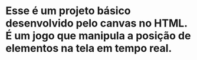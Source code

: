 # Esse é um projeto básico desenvolvido pelo canvas no HTML. É um jogo que manipula a posição de elementos na tela em tempo real.
